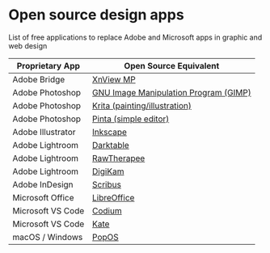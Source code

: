 # Open source design apps
 List of free applications to replace Adobe and Microsoft apps in graphic and web design
 
 | Proprietary App | Open Source Equivalent |
 | --------------- | ---------------------- |
 | Adobe Bridge | [XnView MP](https://www.xnview.com/en/xnviewmp/#downloads) |
 | Adobe Photoshop | [GNU Image Manipulation Program (GIMP)](https://www.gimp.org/downloads/) |
 | Adobe Photoshop | [Krita (painting/illustration)](https://krita.org/en/download/) |
 | Adobe Photoshop | [Pinta (simple editor)](https://www.pinta-project.com/releases/) |
 | Adobe Illustrator | [Inkscape](https://inkscape.org/release/inkscape-0.92.4/) |
 | Adobe Lightroom | [Darktable](https://www.darktable.org/install/) |
 | Adobe Lightroom | [RawTherapee](http://rawtherapee.com/downloads/) |
 | Adobe Lightroom | [DigiKam](https://www.digikam.org/download/) |
 | Adobe InDesign | [Scribus](https://www.scribus.net/downloads/) |
 | Microsoft Office | [LibreOffice](https://www.libreoffice.org/download/download-libreoffice/) |
 | Microsoft VS Code | [Codium](https://vscodium.com/#install) |
 | Microsoft VS Code | [Kate](https://kate-editor.org/get-it/) |
 | macOS / Windows | [PopOS](https://pop.system76.com/) |
